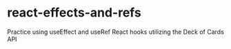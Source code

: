 # react-effects-and-refs

Practice using useEffect and useRef React hooks utilizing the Deck of Cards API
